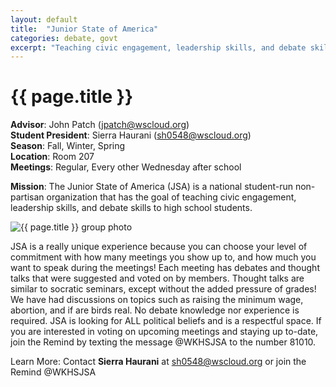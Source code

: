 ```yaml
---
layout: default
title:  "Junior State of America"
categories: debate, govt
excerpt: "Teaching civic engagement, leadership skills, and debate skills to high school students."
---
```


# {{ page.title }}

**Advisor**: John Patch (<jpatch@wscloud.org>)
<br/>**Student President**: Sierra Haurani (<sh0548@wscloud.org>)
<br/>**Season**: Fall, Winter, Spring
<br/>**Location**: Room 207
<br/>**Meetings**: Regular, Every other Wednesday after school

**Mission**: The Junior State of America (JSA) is a national student-run non-partisan organization that has the goal of teaching civic engagement, leadership skills, and debate skills to high school students.

<img src="{{ site.baseurl }}/images/clubs/{{ page.title }}.jpg" alt="{{ page.title }} group photo"/>

JSA is a really unique experience because you can choose your level of commitment with how many meetings you show up to, and how much you want to speak during the meetings! Each meeting has debates and thought talks that were suggested and voted on by members. Thought talks are similar to socratic seminars, except without the added pressure of grades! We have had discussions on topics such as raising the minimum wage, abortion, and if are birds real. No debate knowledge nor experience is required. JSA is looking for ALL political beliefs and is a respectful space. If you are interested in voting on upcoming meetings and staying up to-date, join the Remind by texting the message @WKHSJSA to the number 81010.

Learn More: Contact **Sierra Haurani** at <sh0548@wscloud.org> or join the Remind @WKHSJSA